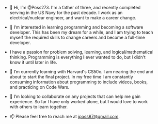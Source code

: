 - 👋 Hi, I’m @Poss273. I'm a father of three, and recently completed serving in the US Navy for the past decade.
  I work as an electrical/nuclear engineer, and want to make a career change.

- 👀 I’m interested in learning programming and becoming a software developer. This has been my dream for a while,
  and I am trying to teach myself the required skills to change careers and become a full-time developer.
  
- I have a passion for problem solving, learning, and logical/mathematical thinking. Programming is everything I ever
  wanted to do, but I didn't know it until later in life.
  
- 🌱 I’m currently learning with Harvard's CS50x. I am nearing the end and about to start the final project. In my free time
  I am constantly consuming information about programming to include videos, books, and practicing on Code Wars.

- 💞️ I’m looking to collaborate on any projects that can help me gain experience. So far I have only worked alone, but I would
  love to work with others to learn together.

- 📫 Please feel free to reach me at jposs87@gmail.com.
